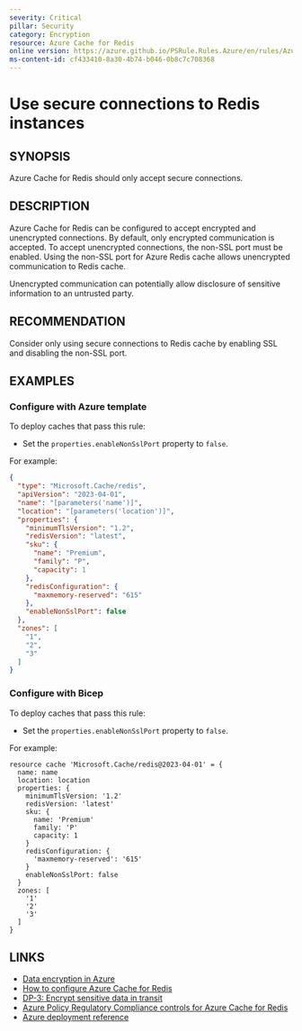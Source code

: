 ```yaml
---
severity: Critical
pillar: Security
category: Encryption
resource: Azure Cache for Redis
online version: https://azure.github.io/PSRule.Rules.Azure/en/rules/Azure.Redis.NonSslPort/
ms-content-id: cf433410-8a30-4b74-b046-0b8c7c708368
---
```


# Use secure connections to Redis instances

## SYNOPSIS

Azure Cache for Redis should only accept secure connections.

## DESCRIPTION

Azure Cache for Redis can be configured to accept encrypted and unencrypted connections.
By default, only encrypted communication is accepted.
To accept unencrypted connections, the non-SSL port must be enabled.
Using the non-SSL port for Azure Redis cache allows unencrypted communication to Redis cache.

Unencrypted communication can potentially allow disclosure of sensitive information to an untrusted party.

## RECOMMENDATION

Consider only using secure connections to Redis cache by enabling SSL and disabling the non-SSL port.

## EXAMPLES

### Configure with Azure template

To deploy caches that pass this rule:

- Set the `properties.enableNonSslPort` property to `false`.

For example:

```json
{
  "type": "Microsoft.Cache/redis",
  "apiVersion": "2023-04-01",
  "name": "[parameters('name')]",
  "location": "[parameters('location')]",
  "properties": {
    "minimumTlsVersion": "1.2",
    "redisVersion": "latest",
    "sku": {
      "name": "Premium",
      "family": "P",
      "capacity": 1
    },
    "redisConfiguration": {
      "maxmemory-reserved": "615"
    },
    "enableNonSslPort": false
  },
  "zones": [
    "1",
    "2",
    "3"
  ]
}
```

### Configure with Bicep

To deploy caches that pass this rule:

- Set the `properties.enableNonSslPort` property to `false`.

For example:

```bicep
resource cache 'Microsoft.Cache/redis@2023-04-01' = {
  name: name
  location: location
  properties: {
    minimumTlsVersion: '1.2'
    redisVersion: 'latest'
    sku: {
      name: 'Premium'
      family: 'P'
      capacity: 1
    }
    redisConfiguration: {
      'maxmemory-reserved': '615'
    }
    enableNonSslPort: false
  }
  zones: [
    '1'
    '2'
    '3'
  ]
}
```

## LINKS

- [Data encryption in Azure](https://learn.microsoft.com/azure/architecture/framework/security/design-storage-encryption#data-in-transit)
- [How to configure Azure Cache for Redis](https://learn.microsoft.com/azure/azure-cache-for-redis/cache-configure#access-ports)
- [DP-3: Encrypt sensitive data in transit](https://learn.microsoft.com/security/benchmark/azure/baselines/azure-cache-for-redis-security-baseline#dp-3-encrypt-sensitive-data-in-transit)
- [Azure Policy Regulatory Compliance controls for Azure Cache for Redis](https://learn.microsoft.com/azure/azure-cache-for-redis/security-controls-policy)
- [Azure deployment reference](https://learn.microsoft.com/azure/templates/microsoft.cache/redis)
